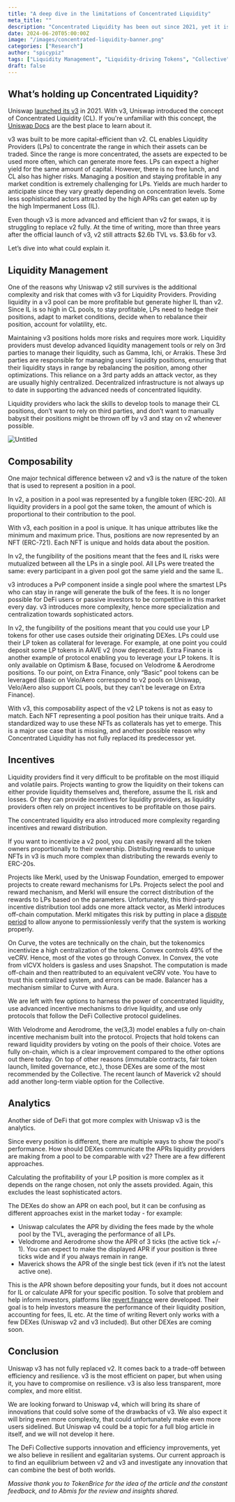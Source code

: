 ```yaml
---
title: "A deep dive in the limitations of Concentrated Liquidity"
meta_title: ""
description: "Concentrated Liquidity has been out since 2021, yet it is struggling to fully replace previous versions of the on-chain AMM. Let's try to understand why."
date: 2024-06-20T05:00:00Z
image: "/images/concentrated-liquidity-banner.png"
categories: ["Research"]
author: "spicypiz"
tags: ["Liquidity Management", "Liquidity-driving Tokens", "Collective"]
draft: false
---
```


## What’s holding up Concentrated Liquidity?

Uniswap [launched its v3](https://blog.uniswap.org/uniswap-v3) in 2021. With v3, Uniswap introduced the concept of Concentrated Liquidity (CL). If you're unfamiliar with this concept, the [Uniswap Docs](https://docs.uniswap.org/concepts/protocol/concentrated-liquidity) are the best place to learn about it.

v3 was built to be more capital-efficient than v2. CL enables Liquidity Providers (LPs) to concentrate the range in which their assets can be traded. Since the range is more concentrated, the assets are expected to be used more often, which can generate more fees. LPs can expect a higher yield for the same amount of capital. However, there is no free lunch, and CL also has higher risks. Managing a position and staying profitable in any market condition is extremely challenging for LPs. Yields are much harder to anticipate since they vary greatly depending on concentration levels. Some less sophisticated actors attracted by the high APRs can get eaten up by the high Impermanent Loss (IL).

Even though v3 is more advanced and efficient than v2 for swaps, it is struggling to replace v2 fully. At the time of writing, more than three years after the official launch of v3, v2 still attracts $2.6b TVL vs. $3.6b for v3. 

Let’s dive into what could explain it.

## Liquidity Management

One of the reasons why Uniswap v2 still survives is the additional complexity and risk that comes with v3 for Liquidity Providers. Providing liquidity in a v3 pool can be more profitable but generate higher IL than v2. Since IL is so high in CL pools, to stay profitable, LPs need to hedge their positions, adapt to market conditions, decide when to rebalance their position, account for volatility, etc.

Maintaining v3 positions holds more risks and requires more work. Liquidity providers must develop advanced liquidity management tools or rely on 3rd parties to manage their liquidity, such as Gamma, Ichi, or Arrakis. These 3rd parties are responsible for managing users’ liquidity positions, ensuring that their liquidity stays in range by rebalancing the position, among other optimizations. This reliance on a 3rd party adds an attack vector, as they are usually highly centralized. Decentralized infrastructure is not always up to date in supporting the advanced needs of concentrated liquidity.

Liquidity providers who lack the skills to develop tools to manage their CL positions, don’t want to rely on third parties, and don’t want to manually babysit their positions might be thrown off by v3 and stay on v2 whenever possible.

![Untitled](https://raw.githubusercontent.com/deficollective/deficollective.github.io/main/assets/images/cl_meme.png)

## Composability

One major technical difference between v2 and v3 is the nature of the token that is used to represent a position in a pool. 

In v2, a position in a pool was represented by a fungible token (ERC-20). All liquidity providers in a pool got the same token, the amount of which is proportional to their contribution to the pool.

With v3, each position in a pool is unique. It has unique attributes like the minimum and maximum price. Thus, positions are now represented by an NFT (ERC-721). Each NFT is unique and holds data about the position.

In v2, the fungibility of the positions meant that the fees and IL risks were mutualized between all the LPs in a single pool. All LPs were treated the same: every participant in a given pool got the same yield and the same IL. 

v3 introduces a PvP component inside a single pool where the smartest LPs who can stay in range will generate the bulk of the fees. It is no longer possible for DeFi users or passive investors to be competitive in this market every day. v3 introduces more complexity, hence more specialization and centralization towards sophisticated actors.

In v2, the fungibility of the positions meant that you could use your LP tokens for other use cases outside their originating DEXes. LPs could use their LP token as collateral for leverage. For example, at one point you could deposit some LP tokens in AAVE v2 (now deprecated). Extra Finance is another example of protocol enabling you to leverage your LP tokens. It is only available on Optimism & Base, focused on Velodrome & Aerodrome positions. To our point, on Extra Finance, only “Basic” pool tokens can be leveraged (Basic on Velo/Aero correspond to v2 pools on Uniswap, Velo/Aero also support CL pools, but they can’t be leverage on Extra Finance).

With v3, this composability aspect of the v2 LP tokens is not as easy to match. Each NFT representing a pool position has their unique traits. And a standardized way to use these NFTs as collaterals has yet to emerge. This is a major use case that is missing, and another possible reason why Concentrated Liquidity has not fully replaced its predecessor yet. 

## Incentives

Liquidity providers find it very difficult to be profitable on the most illiquid and volatile pairs. Projects wanting to grow the liquidity on their tokens can either provide liquidity themselves and, therefore, assume the IL risk and losses. Or they can provide incentives for liquidity providers, as liquidity providers often rely on project incentives to be profitable on those pairs. 

The concentrated liquidity era also introduced more complexity regarding incentives and reward distribution. 

If you want to incentivize a v2 pool, you can easily reward all the token owners proportionally to their ownership. Distributing rewards to unique NFTs in v3 is much more complex than distributing the rewards evenly to ERC-20s. 

Projects like Merkl, used by the Uniswap Foundation, emerged to empower projects to create reward mechanisms for LPs. Projects select the pool and reward mechanism, and Merkl will ensure the correct distribution of the rewards to LPs based on the parameters. Unfortunately, this third-party incentive distribution tool adds one more attack vector, as Merkl introduces off-chain computation. Merkl mitigates this risk by putting in place a [dispute period](https://docs.merkl.xyz/overview/merkl-mechanism#dispute-periods) to allow anyone to permissionlessly verify that the system is working properly. 

On Curve, the votes are technically on the chain, but the tokenomics incentivize a high centralization of the tokens. Convex controls 49% of the veCRV. Hence, most of the votes go through Convex. In Convex, the vote from vlCVX holders is gasless and uses Snapshot. The computation is made off-chain and then reattributed to an equivalent veCRV vote. You have to trust this centralized system, and errors can be made. Balancer has a mechanism similar to Curve with Aura.

We are left with few options to harness the power of concentrated liquidity, use advanced incentive mechanisms to drive liquidity, and use only protocols that follow the DeFi Collective protocol guidelines.

With Velodrome and Aerodrome, the ve(3,3) model enables a fully on-chain incentive mechanism built into the protocol. Projects that hold tokens can reward liquidity providers by voting on the pools of their choice. Votes are fully on-chain, which is a clear improvement compared to the other options out there today. On top of other reasons (immutable contracts, fair token launch, limited governance, etc.), those DEXes are some of the most recommended by the Collective. The recent launch of Maverick v2 should add another long-term viable option for the Collective. 

## Analytics

Another side of DeFi that got more complex with Uniswap v3 is the analytics.

Since every position is different, there are multiple ways to show the pool's performance. How should DEXes communicate the APRs liquidity providers are making from a pool to be comparable with v2? There are a few different approaches.  

Calculating the profitability of your LP position is more complex as it depends on the range chosen, not only the assets provided. Again, this excludes the least sophisticated actors. 

The DEXes do show an APR on each pool, but it can be confusing as different approaches exist in the market today - for example:

- Uniswap calculates the APR by dividing the fees made by the whole pool by the TVL, averaging the performance of all LPs.
- Velodrome and Aerodrome show the APR of 3 ticks (the active tick +/- 1). You can expect to make the displayed APR if your position is three ticks wide and if you always remain in range.
- Maverick shows the APR of the single best tick (even if it’s not the latest active one).

This is the APR shown before depositing your funds, but it does not account for IL or calculate APR for your specific position. To solve that problem and help inform investors, platforms like [revert.finance](http://revert.finance) were developed. Their goal is to help investors measure the performance of their liquidity position, accounting for fees, IL etc. At the time of writing Revert only works with a few DEXes (Uniswap v2 and v3 included). But other DEXes are coming soon. 

## Conclusion

Uniswap v3 has not fully replaced v2. It comes back to a trade-off between efficiency and resilience. v3 is the most efficient on paper, but when using it, you have to compromise on resilience. v3 is also less transparent, more complex, and more elitist. 

We are looking forward to Uniswap v4, which will bring its share of innovations that could solve some of the drawbacks of v3. We also expect it will bring even more complexity, that could unfortunately make even more users sidelined. But Uniswap v4 could be a topic for a full blog article in itself, and we will not develop it here. 

The DeFi Collective supports innovation and efficiency improvements, yet we also believe in resilient and egalitarian systems. Our current approach is to find an equilibrium between v2 and v3 and investigate any innovation that can combine the best of both worlds. 

*Massive thank you to TokenBrice for the idea of the article and the constant feedback, and to Abmis for the review and insights shared.*